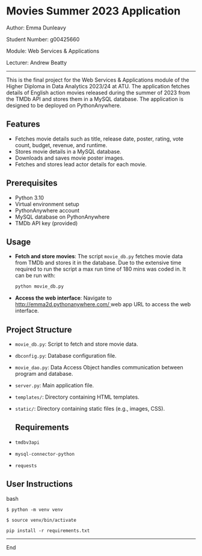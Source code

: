 # Movies Summer 2023 Application

Author: Emma Dunleavy

Student Number: g00425660

Module: Web Services & Applications

Lecturer: Andrew Beatty
***


This is the final project for the Web Services & Applications module of the Higher Diploma in Data Analytics 2023/24 at ATU. The application fetches details of English action movies released during the summer of 2023 from the TMDb API and stores them in a MySQL database. The application is designed to be deployed on PythonAnywhere. 

## Features

- Fetches movie details such as title, release date, poster, rating, vote count, budget, revenue, and runtime.
- Stores movie details in a MySQL database.
- Downloads and saves movie poster images.
- Fetches and stores lead actor details for each movie.

## Prerequisites

- Python 3.10
- Virtual environment setup
- PythonAnywhere account
- MySQL database on PythonAnywhere
- TMDb API key (provided)

## Usage

- **Fetch and store movies**:
    The script `movie_db.py` fetches movie data from TMDb and stores it in the database. Due to the extensive time required to run the script a max run time of 180 mins was coded in.  It can be run with:
    ```bash
    python movie_db.py
    ```

- **Access the web interface**:
    Navigate to [http://emma2d.pythonanywhere.com/ ](http://emma2d.pythonanywhere.com/) web app URL to access the web interface.

## Project Structure

- `movie_db.py`: Script to fetch and store movie data.
- `dbconfig.py`: Database configuration file.
- `movie_dao.py`: Data Access Object handles communication between program and database.
- `server.py`: Main application file.
- `templates/`: Directory containing HTML templates.
- `static/`: Directory containing static files (e.g., images, CSS).

  ## Requirements

- `tmdbv3api`
- `mysql-connector-python`
- `requests`

## User Instructions

bash
```
$ python -m venv venv
```
```
$ source venv/bin/activate
```
```
pip install -r requirements.txt
```

*** 

End
